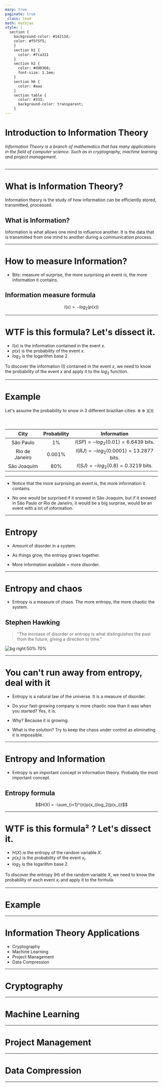 ```yaml
---
marp: true
paginate: true
_class: lead
math: mathjax
style: |
  section {
    background-color: #14213d;
    color: #f5f5f5;
    }
    section h1 {
      color: #fca311
    }
    section h2 {
      color: #d90368;
      font-size: 1.1em;
    }
    section h6 {
      color: #aaa
    }
    section table {
      color: #333;
      background-color: transparent;
    }
---
```


# Introduction to Information Theory

###### Information Theory is a branch of mathematics that has many applications in the field of computer science. Such as in cryptography, machine learning and project management.

---

# What is Information Theory?

Information theory is the study of how information can be efficiently stored, transmitted, processed.

## What is Information?

Information is what allows one mind to influence another. It is the data that is transmitted from one mind to another during a communication process.

---

# How to measure Information?

- Bits: measure of surprise, the more surprising an event is, the more information it contains.

## Information measure formula

$$I(x) = -log_2(p(x))$$

---

# WTF is this formula? Let's dissect it.
- $I(x)$ is the information contained in the event $x$.
- $p(x)$ is the probability of the event $x$.
- $log_2$ is the logarithm base 2.

To discover the information (I) contained in the event $x$, we need to know the probability of the event $x$ and apply it to the $log_2$ function.

---

# Example

Let's assume the probability to snow in 3 different brazilian cities: :snowflake: :snowflake: :brazil:

<br />

| City | Probability | Information |
|:----:|:-----------:|:-----------:|
|  São Paulo | 1% | $I(SP) = -log_2(0.01) = 6.6439$ bits. |
|  Rio de Janeiro | 0.001% | $I(RJ) = -log_2(0.0001) = 13.2877$ bits. |
| São Joaquim | 80% | $I(SJ) = -log_2(0.8) = 0.3219$ bits. |

---

- Notice that the more surprising an event is, the more information it contains. 

- No one would be surprised if it snowed in São Joaquim, but if it snowed in São Paulo or Rio de Janeiro, it would be a big surprise, would be an event with a lot of information.

---

# Entropy

- Amount of disorder in a system.

- As things grow, the entropy grows together.

- More information available = more disorder.

---

# Entropy and chaos

- Entropy is a measure of chaos. The more entropy, the more chaotic the system.

## Stephen Hawking

> "The increase of disorder or entropy is what distinguishes the past from the future, giving a direction to time."

![bg right:50% 70%](https://i.guim.co.uk/img/media/b36ce1d3e4122c3d9ea61aae97435427a2be6db7/0_314_3356_2014/master/3356.jpg?width=1200&height=1200&quality=85&auto=format&fit=crop&s=60ab4090e8670420d755b58c39ab63b4)

---

# You can't run away from entropy, deal with it

- Entropy is a natural law of the universe. It is a measure of disorder.

- Do your fast-growing company is more chaotic now than it was when you started? Yes, it is.
- Why? Because it is growing.
- What is the solution? Try to keep the chaos under control as eliminating it is impossible.

---

# Entropy and Information

- Entropy is an important concept in information theory. Probably the most important concept.

## Entropy formula

$$H(X) = -\sum_{i=1}^{n}p(x_i)log_2(p(x_i))$$

---

# WTF is this formula² ? Let's dissect it.

- $H(X)$ is the entropy of the random variable $X$.
- $p(x_i)$ is the probability of the event $x_i$.
- $log_2$ is the logarithm base 2.

To discover the entropy (H) of the random variable $X$, we need to know the probability of each event $x_i$ and apply it to the formula.

---

# Example

---

# Information Theory Applications

- Cryptography
- Machine Learning
- Project Management
- Data Compression

---

# Cryptography

---

# Machine Learning

---

# Project Management

---

# Data Compression

---